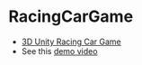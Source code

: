 # RacingCarGame
- [3D Unity Racing Car Game](https://github.com/tarunwalia12345/RacingCarGame/)
- See this [demo video](https://drive.google.com/file/d/1zBaksCCSJh04M5KfUJG2M21wF0R65Y1E/view?usp=sharing)



